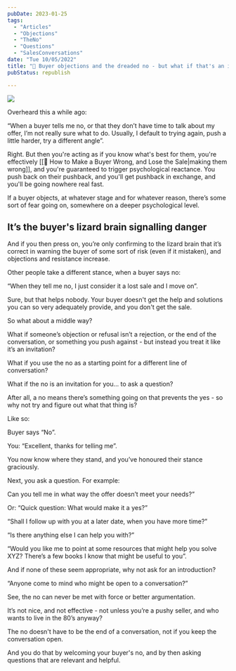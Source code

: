 ```yaml
---
pubDate: 2023-01-25
tags:
  - "Articles"
  - "Objections"
  - "TheNo"
  - "Questions"
  - "SalesConversations"
date: "Tue 10/05/2022"
title: "📄 Buyer objections and the dreaded no - but what if that's an invitation?"
pubStatus: republish

---
```



![](Media/SalesFlowCoach.app_Buyer-objections-and-the-dreaded-no_MartinStellar.jpg)

Overheard this a while ago:

 “When a buyer tells me no, or that they don’t have time to talk about my offer, I’m not really sure what to do. Usually, I default to trying again, push a little harder, try a different angle”.

Right. But then you're acting as if you know what's best for them, you're effectively [[📄 How to Make a Buyer Wrong, and Lose the Sale|making them wrong]], and you're guaranteed to trigger psychological reactance. You push back on their pushback, and you'll get pushback in exchange, and you'll be going nowhere real fast.

If a buyer objects, at whatever stage and for whatever reason, there’s some sort of fear going on, somewhere on a deeper psychological level.

## It’s the buyer's lizard brain signalling danger

And if you then press on, you’re only confirming to the lizard brain that it’s correct in warning the buyer of some sort of risk (even if it mistaken), and objections and resistance increase.

Other people take a different stance, when a buyer says no:

“When they tell me no, I just consider it a lost sale and I move on”.

Sure, but that helps nobody. Your buyer doesn't get the help and solutions you can so very adequately provide, and you don't get the sale.

So what about a middle way?

What if someone’s objection or refusal isn’t a rejection, or the end of the conversation, or something you push against - but instead you treat it like it’s an invitation?

What if you use the no as a starting point for a different line of conversation?

What if the no is an invitation for you... to ask a question?

After all, a no means there’s something going on that prevents the yes - so why not try and figure out what that thing is?

Like so:

Buyer says “No”.

You: “Excellent, thanks for telling me”.

You now know where they stand, and you’ve honoured their stance graciously.

Next, you ask a question. For example:

Can you tell me in what way the offer doesn’t meet your needs?”

Or: “Quick question: What would make it a yes?”

“Shall I follow up with you at a later date, when you have more time?”

“Is there anything else I can help you with?”

“Would you like me to point at some resources that might help you solve XYZ? There’s a few books I know that might be useful to you”.

And if none of these seem appropriate, why not ask for an introduction?

“Anyone come to mind who might be open to a conversation?”

See, the no can never be met with force or better argumentation.

It’s not nice, and not effective - not unless you’re a pushy seller, and who wants to live in the 80’s anyway?

The no doesn't have to be the end of a conversation, not if you keep the conversation open.

And you do that by welcoming your buyer's no, and by then asking questions that are relevant and helpful.
